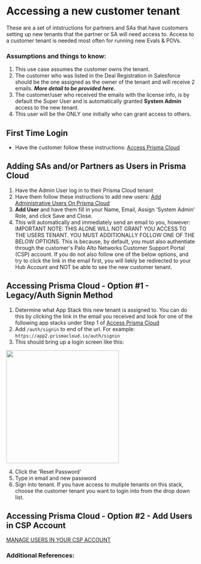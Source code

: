 # Accessing a new customer tenant

These are a set of intstructions for partners and SAs that have customers setting up new tenants that the partner or SA will need access to.
Access to a customer tenant is needed most often for running new Evals & POVs.

### Assumptions and things to know:
1) This use case assumes the customer owns the tenant.
2) The customer who was listed in the Deal Registration in Salesforce should be the one assigned as the owner of the tenant and will receive 2 emails.  ***More detail to be provided here.***
3) The customer/user who received the emails with the license info, is by default the Super User and is automatically granted **System Admin** access to the new tenant.
4) This user will be the ONLY one initially who can grant access to others.

## First Time Login

* Have the customer follow these instructions: [Access Prisma Cloud](https://docs.paloaltonetworks.com/prisma/prisma-cloud/prisma-cloud-admin/get-started-with-prisma-cloud/access-prisma-cloud#id3d308e0b-921e-4cac-b8fd-f5a48521aa03)


## Adding SAs and/or Partners as Users in Prisma Cloud

1) Have the Admin User log in to their Prisma Cloud tenant
2) Have them follow these instructions to add new users: [Add Administrative Users On Prisma Cloud](https://docs.paloaltonetworks.com/prisma/prisma-cloud/prisma-cloud-admin/manage-prisma-cloud-administrators/add-prisma-cloud-users)
3) **Add User** and have them fill in your Name, Email, Assign 'System Admin' Role, and click Save and Close.
4) This will automatically and immediately send an email to you, however:
IMPORTANT NOTE: THIS ALONE WILL NOT GRANT YOU ACCESS TO THE USERS TENANT.  YOU MUST ADDITIONALLY FOLLOW ONE OF THE BELOW OPTIONS.
This is because, by default, you must also authentiate through the customer's Palo Alto Networks Customer Support Portal (CSP) account.
If you do not also follow one of the below options, and try to click the link in the email first, you will liekly be redirected to your Hub Account and NOT be able to see the new customer tenant.

## Accessing Prisma Cloud - Option #1 - Legacy/Auth Signin Method

1) Determine what App Stack this new tenant is assigned to.  You can do this by clicking the link in the email you received and look for one of the following app stacks under Step 1 of [Access Prisma Cloud](https://docs.paloaltonetworks.com/prisma/prisma-cloud/prisma-cloud-admin/get-started-with-prisma-cloud/access-prisma-cloud) 
2) Add `/auth/signin` to end of the url. For example:   
`https://app2.prismacloud.io/auth/signin`
3) This should bring up a login screen like this:

<img src="https://user-images.githubusercontent.com/31355989/162478211-b840b544-cb15-4a4c-8f50-6f003ab00fc2.png" width="300">

4) Click the 'Reset Password'
5) Type in email and new password
6) Sign into tenant.  If you have access to mutiple tenants on this stack, choose the customer tenant you want to login into from the drop down list.


## Accessing Prisma Cloud - Option #2 - Add Users in CSP Account

[MANAGE USERS IN YOUR CSP ACCOUNT](https://knowledgebase.paloaltonetworks.com/KCSArticleDetail?id=kA10g000000ClNaCAK)


### Additional References:

